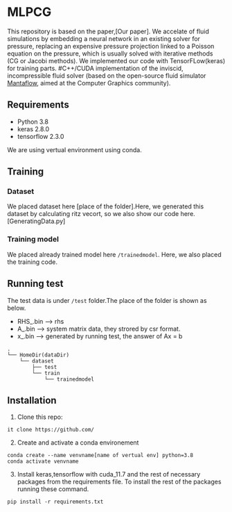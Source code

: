 # MLPCG


This repository is based on the paper,[Our paper].
We accelate of fluid simulations by embedding a neural network in an existing solver for pressure, replacing an expensive pressure projection linked to a Poisson equation on the pressure, which is usually solved with iterative methods (CG or Jacobi methods). 
We implemented our code with TensorFLow(keras) for training parts.
#C++/CUDA implementation of the inviscid, incompressible fluid solver (based on the open-source fluid simulator [Mantaflow](http://mantaflow.com/), aimed at the Computer Graphics community).


## Requirements
* Python 3.8
* keras 2.8.0
* tensorflow 2.3.0

We are using vertual environment using conda.


## Training
### Dataset
We placed dataset here [place of the folder].Here, we generated this dataset by calculating ritz vecort, so we also show our code here. [GeneratingData.py]


### Training model
We placed already trained model here ```/trainedmodel```. Here, we also placed the training code.

## Running test
The test data is under ```/test``` folder.The place of the folder is shown as below.
* RHS_.bin --> rhs
* A_.bin --> system matrix data, they strored by csr format.
* x_.bin --> generated by running test, the answer of Ax = b 


```
.
└── HomeDir(dataDir)
    └── dataset
        ├── test
        └── train
            └── trainedmodel

```

## Installation

1. Clone this repo:
```
it clone https://github.com/
```

2. Create and activate a conda environement
```
conda create --name venvname[name of vertual env] python=3.8
conda activate venvname
```

3. Install keras,tensorflow with cuda_11.7 and  the rest of necessary packages from the requirements file.
To install the rest of the packages running these command.
```
pip install -r requirements.txt
```


